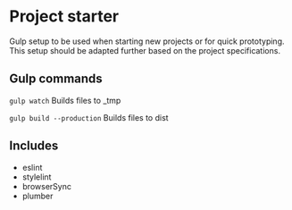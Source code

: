 # Project starter

Gulp setup to be used when starting new projects or for quick prototyping. 
This setup should be adapted further based on the project specifications.

## Gulp commands
`gulp watch` 
Builds files to _tmp

`gulp build --production` 
Builds files to dist

## Includes
- eslint
- stylelint
- browserSync
- plumber